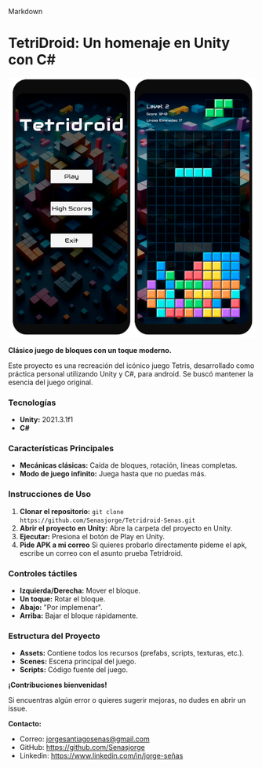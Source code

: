 Markdown
# TetriDroid: Un homenaje en Unity con C#

![Texto alternativo](img/Screenshot1.png)

**Clásico juego de bloques con un toque moderno.**

Este proyecto es una recreación del icónico juego Tetris, desarrollado como práctica personal utilizando Unity y C#, para android. Se buscó mantener la esencia del juego original.

### **Tecnologías**
* **Unity:** 2021.3.1f1
* **C#**

### **Características Principales**
* **Mecánicas clásicas:** Caída de bloques, rotación, líneas completas.
* **Modo de juego infinito:** Juega hasta que no puedas más.

### **Instrucciones de Uso**
1. **Clonar el repositorio:** `git clone https://github.com/Senasjorge/Tetridroid-Senas.git`
2. **Abrir el proyecto en Unity:** Abre la carpeta del proyecto en Unity.
3. **Ejecutar:** Presiona el botón de Play en Unity.
4. **Pide APK a mi correo** Si quieres probarlo directamente pideme el apk, escribe un correo con el asunto prueba Tetridroid.

### **Controles táctiles**
* **Izquierda/Derecha:** Mover el bloque.
* **Un toque:** Rotar el bloque.
* **Abajo:** "Por implemenar".
* **Arriba:** Bajar el bloque rápidamente.

### **Estructura del Proyecto**
* **Assets:** Contiene todos los recursos (prefabs, scripts, texturas, etc.).
* **Scenes:** Escena principal del juego.
* **Scripts:** Código fuente del juego.


**¡Contribuciones bienvenidas!**

Si encuentras algún error o quieres sugerir mejoras, no dudes en abrir un issue.

**Contacto:**
* Correo: jorgesantiagosenas@gmail.com
* GitHub: https://github.com/Senasjorge
* Linkedin: https://www.linkedin.com/in/jorge-señas
